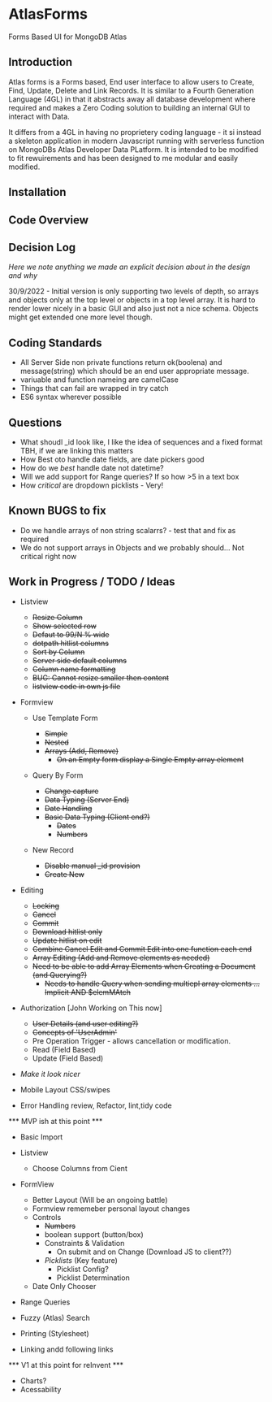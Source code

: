# AtlasForms
Forms Based UI for MongoDB Atlas

## Introduction

Atlas forms is a Forms based, End user interface to allow users to Create, Find, Update, Delete and Link Records. It is similar to a Fourth Generation Language (4GL) in that it abstracts away all
database development where required and makes a Zero Coding solution to building an internal GUI
to interact with Data.

It differs from a 4GL in having no proprietery coding language - it si instead a skeleton application in modern Javascript running with serverless function on MongoDBs Atlas Developer Data PLatform. It is intended to be modified to fit rewuirements and has been designed to me modular and easily modified.

## Installation


## Code Overview

## Decision Log

_Here we note anything we made an explicit decision about in the design and why_

30/9/2022 - Initial version is only supporting two levels of depth, so arrays and objects only at the top level or objects in a top level array. It is hard to render lower nicely in a basic GUI and also just not a nice schema. Objects might get extended one more level though.



## Coding Standards

  - All Server Side non private functions return ok(boolena) and message(string) which should be an end user
appropriate message.
  - variuable and function nameing are camelCase
  - Things that can fail are wrapped in try catch
  - ES6 syntax wherever possible
  
## Questions
  - What shoudl _id look like, I like the idea of sequences and a fixed format TBH, if we are linking this matters
  - How Best oto handle date fields, are date pickers good
  - How do we *best* handle date not datetime?
  - Will we add support for Range queries? If so how >5 in a text box
  - How *critical* are dropdown picklists - Very!
   
## Known BUGS to fix


   - Do we handle arrays of non string scalarrs? - test that and fix as required
   - We do not support arrays in Objects and we probably should... Not critical right now


## Work in Progress / TODO / Ideas

- Listview
  - ~~Resize Column~~
  - ~~Show selected row~~
  - ~~Defaut to 99/N % wide~~
  - ~~dotpath hitlist columns~~
  - ~~Sort by Column~~
  - ~~Server side default columns~~
  - ~~Column name formatting~~
  - ~~BUG: Cannot resize smaller then content~~
  - ~~listview code in own js file~~
  
- Formview
  - Use Template Form
    - ~~Simple~~
    - ~~Nested~~
    - ~~Arrays (Add, Remove)~~
      - ~~On an Empty form display a Single Empty array element~~
      
  - Query By Form
    - ~~Change capture~~
    - ~~Data Typing (Server End)~~
    - ~~Date Handling~~  
    - ~~Basic Data Typing (Client end?)~~
      - ~~Dates~~
      - ~~Numbers~~

  - New Record
    - ~~Disable manual _id provision~~
    - ~~Create New~~


- Editing
  - ~~Locking~~
  - ~~Cancel~~
  - ~~Commit~~
  - ~~Download hitlist only~~
  - ~~Update hitlist on edit~~
  -  ~~Combine Cancel Edit and Commit Edit into one function each end~~
  - ~~Array Editing (Add and Remove elements as needed)~~
  - ~~Need to be able to add Array Elements when Creating a Document (and Querying?)~~
    - ~~Needs to handle Query when sending multiepl array elements ... Implicit AND $elemMAtch~~


- Authorization [John Working on This now]
  - ~~User Details (and user editing?)~~
  - ~~Concepts of 'UserAdmin'~~
  - Pre Operation Trigger - allows cancellation or modification.
  - Read (Field Based)
  - Update (Field Based)
  

- *Make it look nicer*
- Mobile Layout CSS/swipes


- Error Handling review, Refactor, lint,tidy code

*** MVP  ish at this point ***

- Basic Import

- Listview
  - Choose Columns from Cient

- FormView
    - Better Layout (Will be an ongoing battle)
    - Formview rememeber personal layout changes
    - Controls
      - ~~Numbers~~
      - boolean support (button/box)
      - Constraints & Validation 
        - On submit and on Change (Download JS to client??)
      - *Picklists* (Key feature)
          - Picklist Config?
          - Picklist Determination
    - Date Only Chooser

- Range Queries
- Fuzzy (Atlas) Search
- Printing (Stylesheet)

- Linking andd following links

*** V1 at this point for reInvent ***

- Charts?
- Acessability
